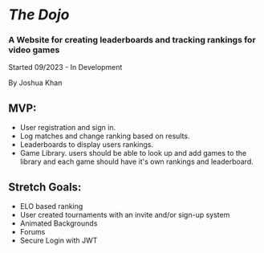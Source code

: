# **_The Dojo_**

### A Website for creating leaderboards and tracking rankings for video games

Started 09/2023 - In Development

By Joshua Khan

## MVP:
* User registration and sign in.
* Log matches and change ranking based on results.
* Leaderboards to display users rankings.
* Game Library. users should be able to look up and add games to the library and each game should have it's own rankings and leaderboard.

## Stretch Goals:
* ELO based ranking
* User created tournaments with an invite and/or sign-up system
* Animated Backgrounds
* Forums
* Secure Login with JWT